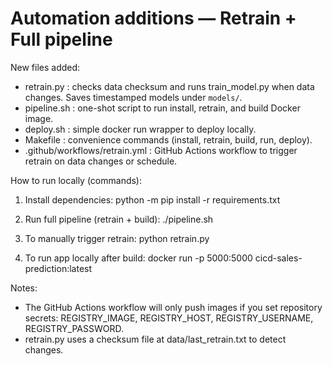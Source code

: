 # Automation additions — Retrain + Full pipeline

New files added:
- retrain.py : checks data checksum and runs train_model.py when data changes. Saves timestamped models under `models/`.
- pipeline.sh : one-shot script to run install, retrain, and build Docker image.
- deploy.sh : simple docker run wrapper to deploy locally.
- Makefile : convenience commands (install, retrain, build, run, deploy).
- .github/workflows/retrain.yml : GitHub Actions workflow to trigger retrain on data changes or schedule.

How to run locally (commands):
1. Install dependencies:
   python -m pip install -r requirements.txt

2. Run full pipeline (retrain + build):
   ./pipeline.sh

3. To manually trigger retrain:
   python retrain.py

4. To run app locally after build:
   docker run -p 5000:5000 cicd-sales-prediction:latest

Notes:
- The GitHub Actions workflow will only push images if you set repository secrets:
  REGISTRY_IMAGE, REGISTRY_HOST, REGISTRY_USERNAME, REGISTRY_PASSWORD.
- retrain.py uses a checksum file at data/last_retrain.txt to detect changes.
